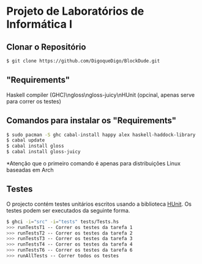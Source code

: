 # Projeto de Laboratórios de Informática I

## Clonar o Repositório

```bash
$ git clone https://github.com/DigoqueDigo/BlockDude.git
```

## "Requirements"

Haskell compiler (GHC)\ngloss\ngloss-juicy\nHUnit (opcinal, apenas serve para correr os testes)

## Comandos para instalar os "Requirements"

```bash
$ sudo pacman -S ghc cabal-install happy alex haskell-haddock-library
$ cabal update
$ cabal install gloss
$ cabal install gloss-juicy
```
*Atenção que o primeiro comando é apenas para distribuições Linux baseadas em Arch

## Testes

O projecto contém testes unitários escritos usando a biblioteca [HUnit](https://hackage.haskell.org/package/HUnit). Os testes podem ser executados da seguinte forma.

```bash
$ ghci -i="src" -i="tests" tests/Tests.hs
>>> runTestsT1 -- Correr os testes da tarefa 1
>>> runTestsT2 -- Correr os testes da tarefa 2
>>> runTestsT3 -- Correr os testes da tarefa 3
>>> runTestsT4 -- Correr os testes da tarefa 4
>>> runTestsT6 -- Correr os testes da tarefa 6
>>> runAllTests -- Correr todos os testes
```
